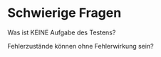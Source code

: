 Schwierige Fragen
=================

Was ist KEINE Aufgabe des Testens?



Fehlerzustände können ohne Fehlerwirkung sein?